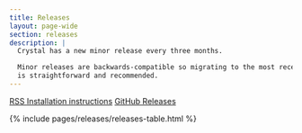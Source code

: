 ```yaml
---
title: Releases
layout: page-wide
section: releases
description: |
  Crystal has a new minor release every three months.

  Minor releases are backwards-compatible so migrating to the most recent version
  is straightforward and recommended.
---
```


<div class="link-actions">
  <a href="/releases/feed.xml" rel="alternate" title="Newsfeed for Crystal releases" aria-label="Releases newsfeed" type="application/atom+xml">
    RSS
  </a>
  <a href="/install">Installation instructions</a>
  <a href="https://github.com/crystal-lang/crystal/releases">GitHub Releases</a>
</div>

{% include pages/releases/releases-table.html %}
